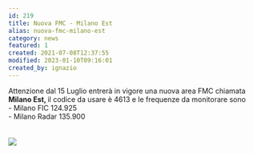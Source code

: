 ```yaml
---
id: 219
title: Nuova FMC - Milano Est
alias: nuova-fmc-milano-est
category: news
featured: 1
created: 2021-07-08T12:37:55
modified: 2023-01-10T09:16:01
created_by: ignazio
---
```

<p>
 Attenzione dal 15 Luglio entrerà in vigore una nuova area FMC chiamata
 <strong>
  Milano Est,
 </strong>
 il codice da usare è 4613 e le frequenze da monitorare sono
 <br/>
 <span>
  - Milano FIC 124.925
 </span>
 <br/>
 <span>
  - Milano Radar 135.900
  <br/>
  <br/>
  <br/>
  <img border="0" src="../images/stories/2012-fmc-milano-est.png" style="max-width: 720px;"/>
 </span>
</p>
